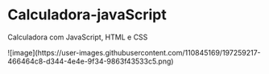 # Calculadora-javaScript
<p>Calculadora com JavaScript, HTML e CSS</p>
![image](https://user-images.githubusercontent.com/110845169/197259217-466464c8-d344-4e4e-9f34-9863f43533c5.png)
